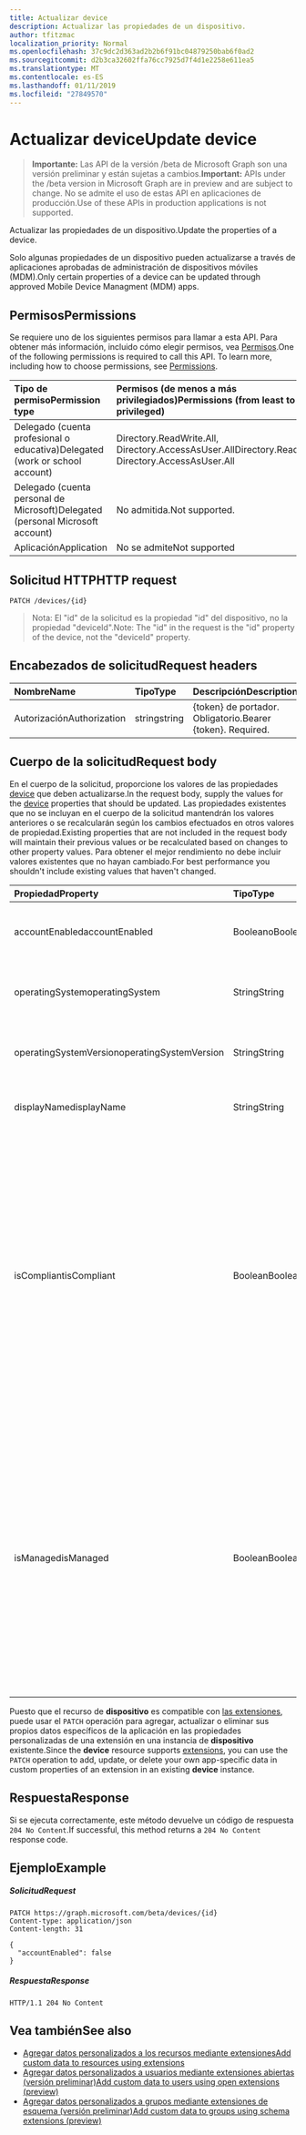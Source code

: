 ```yaml
---
title: Actualizar device
description: Actualizar las propiedades de un dispositivo.
author: tfitzmac
localization_priority: Normal
ms.openlocfilehash: 37c9dc2d363ad2b2b6f91bc04879250bab6f0ad2
ms.sourcegitcommit: d2b3ca32602ffa76cc7925d7f4d1e2258e611ea5
ms.translationtype: MT
ms.contentlocale: es-ES
ms.lasthandoff: 01/11/2019
ms.locfileid: "27849570"
---
```

# <a name="update-device"></a><span data-ttu-id="85f62-103">Actualizar device</span><span class="sxs-lookup"><span data-stu-id="85f62-103">Update device</span></span>

> <span data-ttu-id="85f62-104">**Importante:** Las API de la versión /beta de Microsoft Graph son una versión preliminar y están sujetas a cambios.</span><span class="sxs-lookup"><span data-stu-id="85f62-104">**Important:** APIs under the /beta version in Microsoft Graph are in preview and are subject to change.</span></span> <span data-ttu-id="85f62-105">No se admite el uso de estas API en aplicaciones de producción.</span><span class="sxs-lookup"><span data-stu-id="85f62-105">Use of these APIs in production applications is not supported.</span></span>

<span data-ttu-id="85f62-106">Actualizar las propiedades de un dispositivo.</span><span class="sxs-lookup"><span data-stu-id="85f62-106">Update the properties of a device.</span></span>

<span data-ttu-id="85f62-107">Solo algunas propiedades de un dispositivo pueden actualizarse a través de aplicaciones aprobadas de administración de dispositivos móviles (MDM).</span><span class="sxs-lookup"><span data-stu-id="85f62-107">Only certain properties of a device can be updated through approved Mobile Device Managment (MDM) apps.</span></span>

## <a name="permissions"></a><span data-ttu-id="85f62-108">Permisos</span><span class="sxs-lookup"><span data-stu-id="85f62-108">Permissions</span></span>
<span data-ttu-id="85f62-p102">Se requiere uno de los siguientes permisos para llamar a esta API. Para obtener más información, incluido cómo elegir permisos, vea [Permisos](/graph/permissions-reference).</span><span class="sxs-lookup"><span data-stu-id="85f62-p102">One of the following permissions is required to call this API. To learn more, including how to choose permissions, see [Permissions](/graph/permissions-reference).</span></span>

|<span data-ttu-id="85f62-111">Tipo de permiso</span><span class="sxs-lookup"><span data-stu-id="85f62-111">Permission type</span></span>      | <span data-ttu-id="85f62-112">Permisos (de menos a más privilegiados)</span><span class="sxs-lookup"><span data-stu-id="85f62-112">Permissions (from least to most privileged)</span></span>              |
|:--------------------|:---------------------------------------------------------|
|<span data-ttu-id="85f62-113">Delegado (cuenta profesional o educativa)</span><span class="sxs-lookup"><span data-stu-id="85f62-113">Delegated (work or school account)</span></span> | <span data-ttu-id="85f62-114">Directory.ReadWrite.All, Directory.AccessAsUser.All</span><span class="sxs-lookup"><span data-stu-id="85f62-114">Directory.ReadWrite.All, Directory.AccessAsUser.All</span></span> |
|<span data-ttu-id="85f62-115">Delegado (cuenta personal de Microsoft)</span><span class="sxs-lookup"><span data-stu-id="85f62-115">Delegated (personal Microsoft account)</span></span> | <span data-ttu-id="85f62-116">No admitida.</span><span class="sxs-lookup"><span data-stu-id="85f62-116">Not supported.</span></span> |
|<span data-ttu-id="85f62-117">Aplicación</span><span class="sxs-lookup"><span data-stu-id="85f62-117">Application</span></span> | <span data-ttu-id="85f62-118">No se admite</span><span class="sxs-lookup"><span data-stu-id="85f62-118">Not supported</span></span> |

## <a name="http-request"></a><span data-ttu-id="85f62-119">Solicitud HTTP</span><span class="sxs-lookup"><span data-stu-id="85f62-119">HTTP request</span></span>
<!-- { "blockType": "ignored" } -->
```http
PATCH /devices/{id}
```

> <span data-ttu-id="85f62-120">Nota: El "id" de la solicitud es la propiedad "id" del dispositivo, no la propiedad "deviceId".</span><span class="sxs-lookup"><span data-stu-id="85f62-120">Note: The "id" in the request is the "id" property of the device, not the "deviceId" property.</span></span>

## <a name="request-headers"></a><span data-ttu-id="85f62-121">Encabezados de solicitud</span><span class="sxs-lookup"><span data-stu-id="85f62-121">Request headers</span></span>
| <span data-ttu-id="85f62-122">Nombre</span><span class="sxs-lookup"><span data-stu-id="85f62-122">Name</span></span>       | <span data-ttu-id="85f62-123">Tipo</span><span class="sxs-lookup"><span data-stu-id="85f62-123">Type</span></span> | <span data-ttu-id="85f62-124">Descripción</span><span class="sxs-lookup"><span data-stu-id="85f62-124">Description</span></span>|
|:-----------|:------|:----------|
| <span data-ttu-id="85f62-125">Autorización</span><span class="sxs-lookup"><span data-stu-id="85f62-125">Authorization</span></span>  | <span data-ttu-id="85f62-126">string</span><span class="sxs-lookup"><span data-stu-id="85f62-126">string</span></span>  | <span data-ttu-id="85f62-p103">{token} de portador. Obligatorio.</span><span class="sxs-lookup"><span data-stu-id="85f62-p103">Bearer {token}. Required.</span></span> |

## <a name="request-body"></a><span data-ttu-id="85f62-129">Cuerpo de la solicitud</span><span class="sxs-lookup"><span data-stu-id="85f62-129">Request body</span></span>

<span data-ttu-id="85f62-130">En el cuerpo de la solicitud, proporcione los valores de las propiedades [device](../resources/device.md) que deben actualizarse.</span><span class="sxs-lookup"><span data-stu-id="85f62-130">In the request body, supply the values for the [device](../resources/device.md) properties that should be updated.</span></span> <span data-ttu-id="85f62-131">Las propiedades existentes que no se incluyan en el cuerpo de la solicitud mantendrán los valores anteriores o se recalcularán según los cambios efectuados en otros valores de propiedad.</span><span class="sxs-lookup"><span data-stu-id="85f62-131">Existing properties that are not included in the request body will maintain their previous values or be recalculated based on changes to other property values.</span></span> <span data-ttu-id="85f62-132">Para obtener el mejor rendimiento no debe incluir valores existentes que no hayan cambiado.</span><span class="sxs-lookup"><span data-stu-id="85f62-132">For best performance you shouldn't include existing values that haven't changed.</span></span>

| <span data-ttu-id="85f62-133">Propiedad</span><span class="sxs-lookup"><span data-stu-id="85f62-133">Property</span></span>     | <span data-ttu-id="85f62-134">Tipo</span><span class="sxs-lookup"><span data-stu-id="85f62-134">Type</span></span>   |<span data-ttu-id="85f62-135">Descripción</span><span class="sxs-lookup"><span data-stu-id="85f62-135">Description</span></span>|
|:---------------|:--------|:----------|
|<span data-ttu-id="85f62-136">accountEnabled</span><span class="sxs-lookup"><span data-stu-id="85f62-136">accountEnabled</span></span>|<span data-ttu-id="85f62-137">Booleano</span><span class="sxs-lookup"><span data-stu-id="85f62-137">Boolean</span></span>| <span data-ttu-id="85f62-138">**true** si la cuenta está habilitada; en caso contrario, **false**.</span><span class="sxs-lookup"><span data-stu-id="85f62-138">**true** if the account is enabled; otherwise, **false**.</span></span> |
|<span data-ttu-id="85f62-139">operatingSystem</span><span class="sxs-lookup"><span data-stu-id="85f62-139">operatingSystem</span></span>|<span data-ttu-id="85f62-140">String</span><span class="sxs-lookup"><span data-stu-id="85f62-140">String</span></span>|<span data-ttu-id="85f62-141">Tipo de sistema operativo del dispositivo.</span><span class="sxs-lookup"><span data-stu-id="85f62-141">The type of operating system on the device.</span></span>|
|<span data-ttu-id="85f62-142">operatingSystemVersion</span><span class="sxs-lookup"><span data-stu-id="85f62-142">operatingSystemVersion</span></span>|<span data-ttu-id="85f62-143">String</span><span class="sxs-lookup"><span data-stu-id="85f62-143">String</span></span>|<span data-ttu-id="85f62-144">Versión del sistema operativo del dispositivo.</span><span class="sxs-lookup"><span data-stu-id="85f62-144">The version of the operating system on the device</span></span>|
|<span data-ttu-id="85f62-145">displayName</span><span class="sxs-lookup"><span data-stu-id="85f62-145">displayName</span></span>|<span data-ttu-id="85f62-146">String</span><span class="sxs-lookup"><span data-stu-id="85f62-146">String</span></span>|<span data-ttu-id="85f62-147">Nombre para mostrar del dispositivo.</span><span class="sxs-lookup"><span data-stu-id="85f62-147">The display name for the device.</span></span>|
|<span data-ttu-id="85f62-148">isCompliant</span><span class="sxs-lookup"><span data-stu-id="85f62-148">isCompliant</span></span>|<span data-ttu-id="85f62-149">Boolean</span><span class="sxs-lookup"><span data-stu-id="85f62-149">Boolean</span></span>|<span data-ttu-id="85f62-150">**true** si el dispositivo cumple con las directivas de administración de dispositivos móviles (MDM); en caso contrario, **false**.</span><span class="sxs-lookup"><span data-stu-id="85f62-150">**true** if the device complies with Mobile Device Management (MDM) policies; otherwise, **false**.</span></span> <span data-ttu-id="85f62-151">Esto sólo se pueden actualizar por Intune para cualquier tipo de sistema operativo del dispositivo o por un [aprobado MDM aplicación](https://docs.microsoft.com/windows/client-management/mdm/azure-active-directory-integration-with-mdm) para dispositivos de sistema operativo Windows.</span><span class="sxs-lookup"><span data-stu-id="85f62-151">This can only be updated by Intune for any device OS type or by an [approved MDM app](https://docs.microsoft.com/windows/client-management/mdm/azure-active-directory-integration-with-mdm) for Windows OS devices.</span></span> |
|<span data-ttu-id="85f62-152">isManaged</span><span class="sxs-lookup"><span data-stu-id="85f62-152">isManaged</span></span>|<span data-ttu-id="85f62-153">Boolean</span><span class="sxs-lookup"><span data-stu-id="85f62-153">Boolean</span></span>|<span data-ttu-id="85f62-154">**true** si una aplicación de administración de dispositivos móviles (MDM) administra el dispositivo; en caso contrario, **false**.</span><span class="sxs-lookup"><span data-stu-id="85f62-154">**true** if the device is managed by a Mobile Device Management (MDM) app; otherwise, **false**.</span></span> <span data-ttu-id="85f62-155">Esto sólo se pueden actualizar por Intune para cualquier tipo de sistema operativo del dispositivo o por un [aprobado MDM aplicación](https://docs.microsoft.com/windows/client-management/mdm/azure-active-directory-integration-with-mdm) para dispositivos de sistema operativo Windows.</span><span class="sxs-lookup"><span data-stu-id="85f62-155">This can only be updated by Intune for any device OS type or by an [approved MDM app](https://docs.microsoft.com/windows/client-management/mdm/azure-active-directory-integration-with-mdm) for Windows OS devices.</span></span> |

<span data-ttu-id="85f62-156">Puesto que el recurso de **dispositivo** es compatible con [las extensiones](/graph/extensibility-overview), puede usar el `PATCH` operación para agregar, actualizar o eliminar sus propios datos específicos de la aplicación en las propiedades personalizadas de una extensión en una instancia de **dispositivo** existente.</span><span class="sxs-lookup"><span data-stu-id="85f62-156">Since the **device** resource supports [extensions](/graph/extensibility-overview), you can use the `PATCH` operation to add, update, or delete your own app-specific data in custom properties of an extension in an existing **device** instance.</span></span>

## <a name="response"></a><span data-ttu-id="85f62-157">Respuesta</span><span class="sxs-lookup"><span data-stu-id="85f62-157">Response</span></span>

<span data-ttu-id="85f62-158">Si se ejecuta correctamente, este método devuelve un código de respuesta `204 No Content`.</span><span class="sxs-lookup"><span data-stu-id="85f62-158">If successful, this method returns a `204 No Content` response code.</span></span>

## <a name="example"></a><span data-ttu-id="85f62-159">Ejemplo</span><span class="sxs-lookup"><span data-stu-id="85f62-159">Example</span></span>

##### <a name="request"></a><span data-ttu-id="85f62-160">Solicitud</span><span class="sxs-lookup"><span data-stu-id="85f62-160">Request</span></span>

<!-- {
  "blockType": "request",
  "name": "update_device"
}-->
```http
PATCH https://graph.microsoft.com/beta/devices/{id}
Content-type: application/json
Content-length: 31

{
  "accountEnabled": false
}
```
##### <a name="response"></a><span data-ttu-id="85f62-161">Respuesta</span><span class="sxs-lookup"><span data-stu-id="85f62-161">Response</span></span>

<!-- {
  "blockType": "response",
  "truncated": true,
  "@odata.type": "microsoft.graph.device"
} -->
```http
HTTP/1.1 204 No Content
```

## <a name="see-also"></a><span data-ttu-id="85f62-162">Vea también</span><span class="sxs-lookup"><span data-stu-id="85f62-162">See also</span></span>

- [<span data-ttu-id="85f62-163">Agregar datos personalizados a los recursos mediante extensiones</span><span class="sxs-lookup"><span data-stu-id="85f62-163">Add custom data to resources using extensions</span></span>](/graph/extensibility-overview)
- [<span data-ttu-id="85f62-164">Agregar datos personalizados a usuarios mediante extensiones abiertas (versión preliminar)</span><span class="sxs-lookup"><span data-stu-id="85f62-164">Add custom data to users using open extensions (preview)</span></span>](/graph/extensibility-open-users)
- [<span data-ttu-id="85f62-165">Agregar datos personalizados a grupos mediante extensiones de esquema (versión preliminar)</span><span class="sxs-lookup"><span data-stu-id="85f62-165">Add custom data to groups using schema extensions (preview)</span></span>](/graph/extensibility-schema-groups)


<!-- uuid: 8fcb5dbc-d5aa-4681-8e31-b001d5168d79
2015-10-25 14:57:30 UTC -->
<!-- {
  "type": "#page.annotation",
  "description": "Update device",
  "keywords": "",
  "section": "documentation",
  "tocPath": ""
}-->
